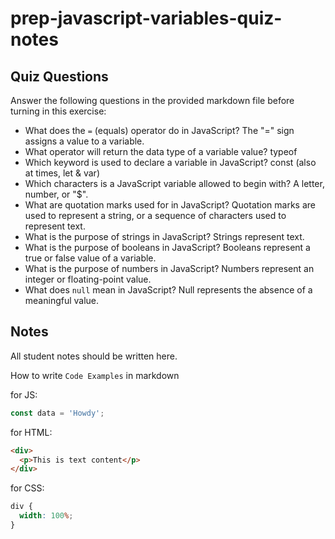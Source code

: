 # prep-javascript-variables-quiz-notes

## Quiz Questions

Answer the following questions in the provided markdown file before turning in this exercise:

- What does the `=` (equals) operator do in JavaScript?
  The "=" sign assigns a value to a variable.
- What operator will return the data type of a variable value?
  typeof
- Which keyword is used to declare a variable in JavaScript?
  const (also at times, let & var)
- Which characters is a JavaScript variable allowed to begin with?
  A letter, number, or "$".
- What are quotation marks used for in JavaScript?
  Quotation marks are used to represent a string, or a sequence of characters used to represent text.
- What is the purpose of strings in JavaScript?
  Strings represent text.
- What is the purpose of booleans in JavaScript?
  Booleans represent a true or false value of a variable.
- What is the purpose of numbers in JavaScript?
  Numbers represent an integer or floating-point value.
- What does `null` mean in JavaScript?
  Null represents the absence of a meaningful value.

## Notes

All student notes should be written here.

How to write `Code Examples` in markdown

for JS:

```javascript
const data = 'Howdy';
```

for HTML:

```html
<div>
  <p>This is text content</p>
</div>
```

for CSS:

```css
div {
  width: 100%;
}
```
